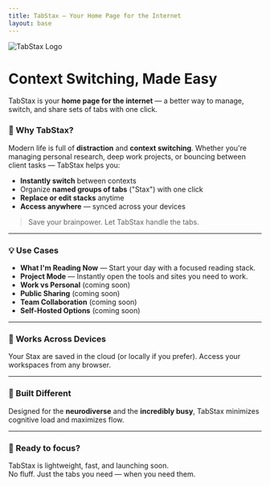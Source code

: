 ```yaml
---
title: TabStax — Your Home Page for the Internet
layout: base
---
```


![TabStax Logo](/assets/logomed.png)

# Context Switching, Made Easy

TabStax is your **home page for the internet** — a better way to manage, switch, and share sets of tabs with one click.

### 🧠 Why TabStax?

Modern life is full of **distraction** and **context switching**. Whether you're managing personal research, deep work projects, or bouncing between client tasks — TabStax helps you:

- **Instantly switch** between contexts
- Organize **named groups of tabs** ("Stax") with one click
- **Replace or edit stacks** anytime
- **Access anywhere** — synced across your devices

> Save your brainpower. Let TabStax handle the tabs.

---

### 💡 Use Cases

- **What I'm Reading Now** — Start your day with a focused reading stack.
- **Project Mode** — Instantly open the tools and sites you need to work.
- **Work vs Personal** (coming soon)
- **Public Sharing** (coming soon)
- **Team Collaboration** (coming soon)
- **Self-Hosted Options** (coming soon)

---

### 🔄 Works Across Devices

Your Stax are saved in the cloud (or locally if you prefer). Access your workspaces from any browser.

---

### 🧩 Built Different

Designed for the **neurodiverse** and the **incredibly busy**, TabStax minimizes cognitive load and maximizes flow.

---

### 🚀 Ready to focus?

TabStax is lightweight, fast, and launching soon.  
No fluff. Just the tabs you need — when you need them.
